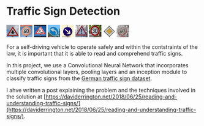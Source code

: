# Traffic Sign Detection

![alt text](https://github.com/davecerr/Traffic_Sign_Detection/blob/master/1test.png)
![alt text](https://github.com/davecerr/Traffic_Sign_Detection/blob/master/2test.png)
![alt text](https://github.com/davecerr/Traffic_Sign_Detection/blob/master/3test.png)
![alt text](https://github.com/davecerr/Traffic_Sign_Detection/blob/master/4test.png)
![alt text](https://github.com/davecerr/Traffic_Sign_Detection/blob/master/5test.png)
![alt text](https://github.com/davecerr/Traffic_Sign_Detection/blob/master/6test.png)
![alt text](https://github.com/davecerr/Traffic_Sign_Detection/blob/master/7test.png)
![alt text](https://github.com/davecerr/Traffic_Sign_Detection/blob/master/8test.png)
![alt text](https://github.com/davecerr/Traffic_Sign_Detection/blob/master/9test.png)

For a self-driving vehicle to operate safely and within the contstraints of the law, it is important that it is able to read and comprehend traffic signs.

In this project, we use a Convolutional Neural Network that incorporates multiple convolutional layers, pooling layers and an inception module to classify traffic signs from the [German traffic sign dataset](http://benchmark.ini.rub.de/?section=gtsrb&subsection=dataset).

I ahve written a post explaining the problem and the techniques involved in the solution at [https://daviderrington.net/2018/06/25/reading-and-understanding-traffic-signs/](https://daviderrington.net/2018/06/25/reading-and-understanding-traffic-signs/).
